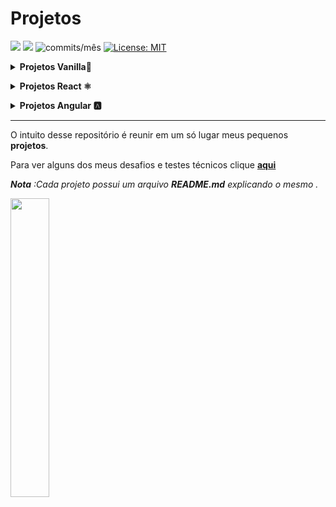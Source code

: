 
# Projetos 

<img src="https://img.shields.io/github/languages/count/dev-araujo/projetos?style=flat-square"/> <img src="https://img.shields.io/github/last-commit/dev-araujo/projetos?style=flat-square"/> <img alt="commits/mês" src="https://img.shields.io/github/commit-activity/m/dev-araujo/projetos?style=flat-square"/> [![License: MIT](https://img.shields.io/badge/License-MIT-yellow.svg)](https://opensource.org/licenses/MIT)

**<details><summary>Projetos Vanilla🍦</summary>**
  
 - [**Portfólio**](https://github.com/dev-araujo/projetos/tree/main/Vanilla/portfolio) 

</details>

**<details><summary>Projetos React ⚛️</summary>**

 - [**Jogo da Velha**](https://github.com/dev-araujo/projetos/tree/main/React/jogo-da-velha)
 - [**Restaurant landing-page**](https://github.com/dev-araujo/projetos/tree/main/React/restaurant)
 - [**Pokedex com RxJS**](https://github.com/dev-araujo/projetos/tree/main/React/pokedex-react--rxjs)
 - [**Chuck jokes app**](https://github.com/dev-araujo/projetos/tree/main/React/chuck-jokes) 
 - [**Astromach app**](https://github.com/dev-araujo/projetos/tree/main/React/astromach)
  
 

</details>


**<details><summary>Projetos Angular 🅰️ </summary>**
  
  - [**Pokedex**](https://github.com/dev-araujo/projetos/tree/main/Angular/pokedex-angular)
  
  </details>

---
  
O intuito desse repositório é reunir em um só lugar meus pequenos **projetos**.

Para ver alguns dos meus desafios e testes técnicos clique [**aqui**](https://github.com/dev-araujo/desafios) 

_**Nota** :Cada projeto possui um arquivo **README.md** explicando o mesmo ._

 <img src="https://camo.githubusercontent.com/d21f7e6fe56adedf4e2f87221010e240dcd88521a8f283116b9ece7d4790f8a4/68747470733a2f2f692e70696e696d672e636f6d2f6f726967696e616c732f34382f32662f66332f34383266663337633433333837623736646531313631656462346430343937372e676966" width=35%/>
